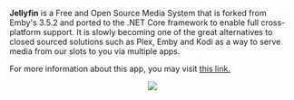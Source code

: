 **Jellyfin** is a Free and Open Source Media System that is forked from Emby's 3.5.2 and ported to the .NET Core framework to enable full cross-platform support. It is slowly becoming one of the great alternatives to closed sourced solutions such as Plex, Emby and Kodi as a way to serve media from our slots to you via multiple apps.

For more information about this app, you may visit [this link.](https://jellyfin.org/)

<p align="center"><img src="https://docs.usbx.me/uploads/images/gallery/2019-10/scaled-1680-/image-1571296377294.png"></p>